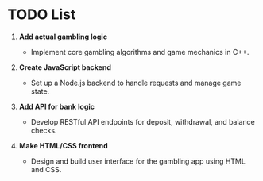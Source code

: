 # TODO List

1. **Add actual gambling logic**
    - Implement core gambling algorithms and game mechanics in C++.

2. **Create JavaScript backend**
    - Set up a Node.js backend to handle requests and manage game state.

3. **Add API for bank logic**
    - Develop RESTful API endpoints for deposit, withdrawal, and balance checks.

4. **Make HTML/CSS frontend**
    - Design and build user interface for the gambling app using HTML and CSS.